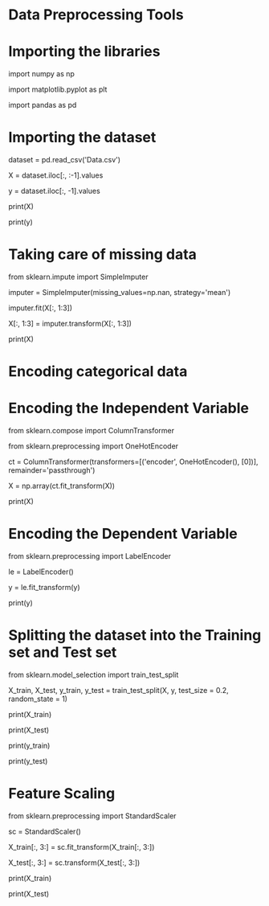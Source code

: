 # Data Preprocessing Tools

# Importing the libraries
import numpy as np

import matplotlib.pyplot as plt

import pandas as pd

# Importing the dataset
dataset = pd.read_csv('Data.csv')

X = dataset.iloc[:, :-1].values

y = dataset.iloc[:, -1].values

print(X)

print(y)

# Taking care of missing data
from sklearn.impute import SimpleImputer

imputer = SimpleImputer(missing_values=np.nan, strategy='mean')

imputer.fit(X[:, 1:3])

X[:, 1:3] = imputer.transform(X[:, 1:3])

print(X)

# Encoding categorical data
# Encoding the Independent Variable
from sklearn.compose import ColumnTransformer

from sklearn.preprocessing import OneHotEncoder

ct = ColumnTransformer(transformers=[('encoder', OneHotEncoder(), [0])], remainder='passthrough')

X = np.array(ct.fit_transform(X))

print(X)

# Encoding the Dependent Variable
from sklearn.preprocessing import LabelEncoder

le = LabelEncoder()

y = le.fit_transform(y)

print(y)

# Splitting the dataset into the Training set and Test set
from sklearn.model_selection import train_test_split

X_train, X_test, y_train, y_test = train_test_split(X, y, test_size = 0.2, random_state = 1)

print(X_train)

print(X_test)

print(y_train)

print(y_test)

# Feature Scaling
from sklearn.preprocessing import StandardScaler

sc = StandardScaler()

X_train[:, 3:] = sc.fit_transform(X_train[:, 3:])

X_test[:, 3:] = sc.transform(X_test[:, 3:])

print(X_train)

print(X_test)
